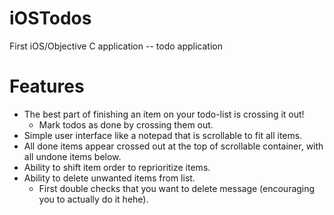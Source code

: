 iOSTodos
========

First iOS/Objective C application -- todo application

Features
====
- The best part of finishing an item on your todo-list is crossing it out!
	- Mark todos as done by crossing them out.
- Simple user interface like a notepad that is scrollable to fit all items.
- All done items appear crossed out at the top of scrollable container, with all undone items below.
- Ability to shift item order to reprioritize items.
- Ability to delete unwanted items from list.
	- First double checks that you want to delete message (encouraging you to actually do it hehe).

